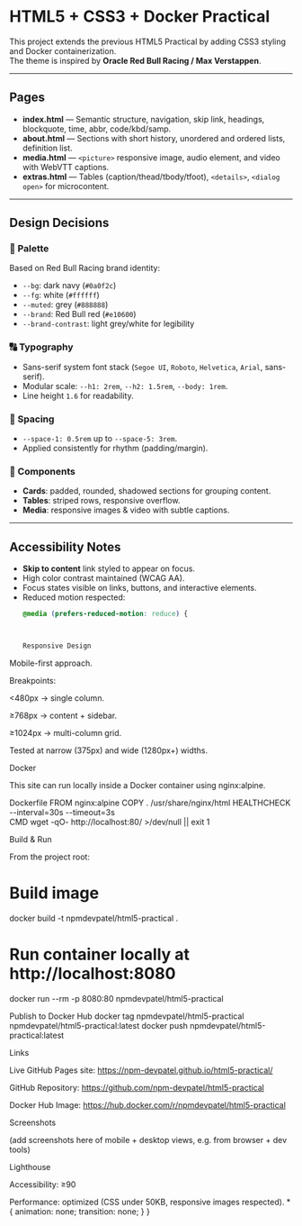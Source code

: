 # HTML5 + CSS3 + Docker Practical

This project extends the previous HTML5 Practical by adding CSS3 styling and Docker containerization.  
The theme is inspired by **Oracle Red Bull Racing / Max Verstappen**.

---

## Pages

- **index.html** — Semantic structure, navigation, skip link, headings, blockquote, time, abbr, code/kbd/samp.  
- **about.html** — Sections with short history, unordered and ordered lists, definition list.  
- **media.html** — `<picture>` responsive image, audio element, and video with WebVTT captions.  
- **extras.html** — Tables (caption/thead/tbody/tfoot), `<details>`, `<dialog open>` for microcontent.  

---

## Design Decisions

### 🎨 Palette
Based on Red Bull Racing brand identity:
- `--bg`: dark navy (`#0a0f2c`)  
- `--fg`: white (`#ffffff`)  
- `--muted`: grey (`#888888`)  
- `--brand`: Red Bull red (`#e10600`)  
- `--brand-contrast`: light grey/white for legibility  

### 🔠 Typography
- Sans-serif system font stack (`Segoe UI`, `Roboto`, `Helvetica`, `Arial`, sans-serif).  
- Modular scale: `--h1: 2rem`, `--h2: 1.5rem`, `--body: 1rem`.  
- Line height `1.6` for readability.  

### 📏 Spacing
- `--space-1: 0.5rem` up to `--space-5: 3rem`.  
- Applied consistently for rhythm (padding/margin).  

### 🧩 Components
- **Cards**: padded, rounded, shadowed sections for grouping content.  
- **Tables**: striped rows, responsive overflow.  
- **Media**: responsive images & video with subtle captions.  

---

## Accessibility Notes

- **Skip to content** link styled to appear on focus.  
- High color contrast maintained (WCAG AA).  
- Focus states visible on links, buttons, and interactive elements.  
- Reduced motion respected:  
  ```css
  @media (prefers-reduced-motion: reduce) {



  Responsive Design

Mobile-first approach.

Breakpoints:

<480px → single column.

≥768px → content + sidebar.

≥1024px → multi-column grid.

Tested at narrow (375px) and wide (1280px+) widths.

Docker

This site can run locally inside a Docker container using nginx:alpine.

Dockerfile
FROM nginx:alpine
COPY . /usr/share/nginx/html
HEALTHCHECK --interval=30s --timeout=3s \
 CMD wget -qO- http://localhost:80/ >/dev/null || exit 1

Build & Run

From the project root:

# Build image
docker build -t npmdevpatel/html5-practical .

# Run container locally at http://localhost:8080
docker run --rm -p 8080:80 npmdevpatel/html5-practical

Publish to Docker Hub
docker tag npmdevpatel/html5-practical npmdevpatel/html5-practical:latest
docker push npmdevpatel/html5-practical:latest

Links

Live GitHub Pages site: https://npm-devpatel.github.io/html5-practical/

GitHub Repository: https://github.com/npm-devpatel/html5-practical

Docker Hub Image: https://hub.docker.com/r/npmdevpatel/html5-practical

Screenshots

(add screenshots here of mobile + desktop views, e.g. from browser + dev tools)

Lighthouse

Accessibility: ≥90

Performance: optimized (CSS under 50KB, responsive images respected).
    * { animation: none; transition: none; }
  }
